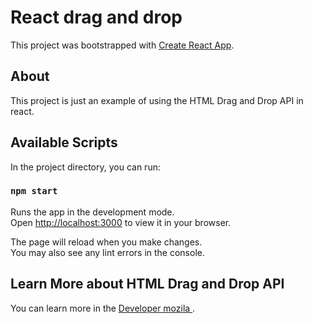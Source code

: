 # React drag and drop

This project was bootstrapped with [Create React App](https://github.com/facebook/create-react-app).

## About

This project is just an example of using the HTML Drag and Drop API in react.

## Available Scripts

In the project directory, you can run:

### `npm start`

Runs the app in the development mode.\
Open [http://localhost:3000](http://localhost:3000) to view it in your browser.

The page will reload when you make changes.\
You may also see any lint errors in the console.

## Learn More about HTML Drag and Drop API

You can learn more in the [Developer mozila ](https://developer.mozilla.org/).
